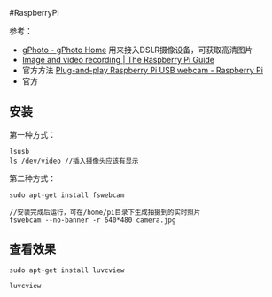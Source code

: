 #RaspberryPi 

参考：
- [gPhoto - gPhoto Home](http://www.gphoto.org/) 用来接入DSLR摄像设备，可获取高清图片
- [Image and video recording | The Raspberry Pi Guide](https://raspberrypi-guide.github.io/electronics/image-and-video-recording)
- 官方方法 [Plug-and-play Raspberry Pi USB webcam - Raspberry Pi](https://www.raspberrypi.com/tutorials/plug-and-play-raspberry-pi-usb-webcam/)
- 官方 




## 安装
第一种方式：
```
lsusb
ls /dev/video //插入摄像头应该有显示
```


第二种方式：
```
sudo apt-get install fswebcam

//安装完成后运行，可在/home/pi目录下生成拍摄到的实时照片
fswebcam --no-banner -r 640*480 camera.jpg
```


## 查看效果
```
sudo apt-get install luvcview

luvcview
```